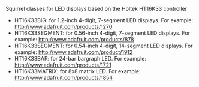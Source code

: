 Squirrel classes for LED displays based on the Holtek HT16K33 controller

- HT16K33BIG: for 1.2-inch 4-digit, 7-segment LED displays. For example: http://www.adafruit.com/products/1270
- HT16K33SEGMENT: for 0.56-inch 4-digit, 7-segment LED displays. For example: http://www.adafruit.com/products/878
- HT16K33SEGMENT: for 0.54-inch 4-digit, 14-segment LED displays. For example: http://www.adafruit.com/product/1912
- HT16K33BAR: for 24-bar bargraph LED. For example: http://www.adafruit.com/products/1721
- HT16K33MATRIX: for 8x8 matrix LED. For example: http://www.adafruit.com/products/1854
